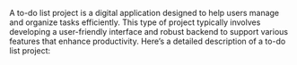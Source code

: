 A to-do list project is a digital application designed to help users manage and organize tasks efficiently. This type of project typically involves developing a user-friendly interface and robust backend to support various features that enhance productivity. Here’s a detailed description of a to-do list project:
